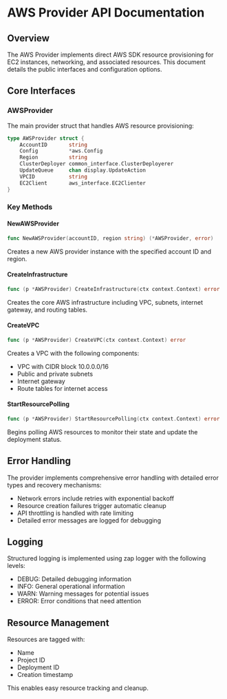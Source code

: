 # AWS Provider API Documentation

## Overview
The AWS Provider implements direct AWS SDK resource provisioning for EC2 instances, networking, and associated resources. This document details the public interfaces and configuration options.

## Core Interfaces

### AWSProvider
The main provider struct that handles AWS resource provisioning:

```go
type AWSProvider struct {
    AccountID       string
    Config          *aws.Config
    Region          string
    ClusterDeployer common_interface.ClusterDeployerer
    UpdateQueue     chan display.UpdateAction
    VPCID           string
    EC2Client       aws_interface.EC2Clienter
}
```

### Key Methods

#### NewAWSProvider
```go
func NewAWSProvider(accountID, region string) (*AWSProvider, error)
```
Creates a new AWS provider instance with the specified account ID and region.

#### CreateInfrastructure
```go
func (p *AWSProvider) CreateInfrastructure(ctx context.Context) error
```
Creates the core AWS infrastructure including VPC, subnets, internet gateway, and routing tables.

#### CreateVPC
```go
func (p *AWSProvider) CreateVPC(ctx context.Context) error
```
Creates a VPC with the following components:
- VPC with CIDR block 10.0.0.0/16
- Public and private subnets
- Internet gateway
- Route tables for internet access

#### StartResourcePolling
```go
func (p *AWSProvider) StartResourcePolling(ctx context.Context) error
```
Begins polling AWS resources to monitor their state and update the deployment status.

## Error Handling
The provider implements comprehensive error handling with detailed error types and recovery mechanisms:

- Network errors include retries with exponential backoff
- Resource creation failures trigger automatic cleanup
- API throttling is handled with rate limiting
- Detailed error messages are logged for debugging

## Logging
Structured logging is implemented using zap logger with the following levels:
- DEBUG: Detailed debugging information
- INFO: General operational information
- WARN: Warning messages for potential issues
- ERROR: Error conditions that need attention

## Resource Management
Resources are tagged with:
- Name
- Project ID
- Deployment ID
- Creation timestamp

This enables easy resource tracking and cleanup.
